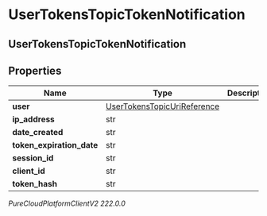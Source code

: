 # UserTokensTopicTokenNotification

## UserTokensTopicTokenNotification

## Properties

|Name | Type | Description | Notes|
|------------ | ------------- | ------------- | -------------|
| **user** | [UserTokensTopicUriReference](UserTokensTopicUriReference) |  | [optional] |
| **ip_address** | str |  | [optional] |
| **date_created** | str |  | [optional] |
| **token_expiration_date** | str |  | [optional] |
| **session_id** | str |  | [optional] |
| **client_id** | str |  | [optional] |
| **token_hash** | str |  | [optional] |



_PureCloudPlatformClientV2 222.0.0_
